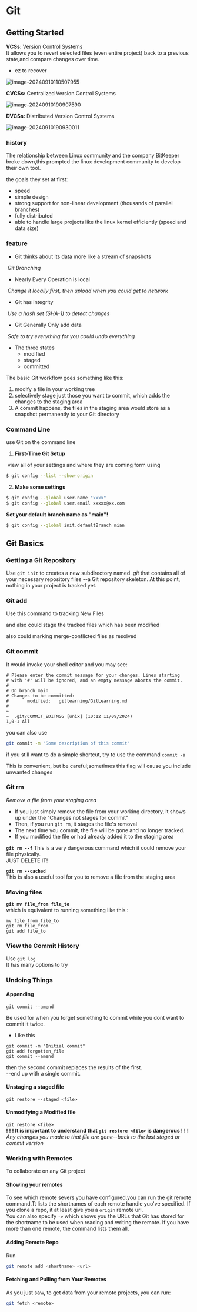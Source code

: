 # Git

## Getting Started

**VCSs**: Version Control Systems  
It allows you to revert selected files (even entire project) back to a previous state,and compare changes over time.

- ez to recover

![image-20240910110507955](GitLearning.assets/image-20240910110507955.png)

**CVCSs:**  Centralized Version Control Systems

![image-20240910190907590](GitLearning.assets/image-20240910190907590.png)

**DVCSs:**  Distributed Version Control Systems

![image-20240910190930011](GitLearning.assets/image-20240910190930011.png)

### history

The relationship between Linux community and the company BitKeeper broke down,this prompted the linux development community to develop their own tool.

the goals they set at first:

- speed
- simple design
- strong support for non-linear development (thousands of parallel branches)
- fully distributed
- able to handle large projects like the linux kernel efficiently (speed and data size)

### feature

- Git thinks about its data more like a stream of snapshots

​	*Git Branching*

- Nearly Every Operation is local

​	*Change it locally first, then upload when you could get to network*

- Git has integrity

​	*Use a hash set (SHA-1) to detect changes*

- Git Generally Only add data

​	*Safe to try everything for you could undo everything*

- The three states
  - modified
  - staged
  - committed

The basic Git workflow goes something like this:

1. modify a file in your working tree
2. selectively stage just those you want to commit, which adds the changes to the staging area
3. A commit happens, the files in the staging area would store as a snapshot permanently to your Git directory

### Command Line

use Git on the command line  

1. **First-Time Git Setup**

​	view all of your settings and where they are coming form using

```bash
$ git config --list --show-origin
```

2. **Make some settings**

```bash
$ git config --global user.name "xxxx"
$ git config --global user.email xxxxx@xx.com
```

**Set your default branch name as "main"!**

```bash
$ git config --global init.defaultBranch mian
```



## Git Basics

### Getting a Git Repository

Use `git init` to creates a new subdirectory named *.git* that contains all of your necessary repository files --a Git repository skeleton. At this point, nothing in your project is tracked yet.

### Git add

Use this command to tracking New Files 

and also could stage the tracked files which has been modified

also could marking merge-conflicted files as resolved

### Git commit

It would invoke your shell editor and you may see:
```vim
# Please enter the commit message for your changes. Lines starting
# with '#' will be ignored, and an empty message aborts the commit.
#
# On branch main
# Changes to be committed:
#       modified:   gitlearning/GitLearning.md
#
~       
~  .git/COMMIT_EDITMSG [unix] (10:12 11/09/2024)                                1,0-1 All
```

you can also use 
```bash
git commit -m "Some description of this commit"
```
if you still want to do a simple shortcut, try to use the command `commit -a` 

This is convenient, but be careful;sometimes this flag will cause you include unwanted changes

### Git rm
 
*Remove a file from your staging area*    

- If you just simply remove the file from your working directory, it shows up under the "Changes not stages for commit"   
- Then, if you run `git rm`, it stages the file's removal  
- The next time you commit, the file will be gone and no longer tracked.  
- If you modified the file or had already added it to the staging area 

**`git rm --f`**
This is a very dangerous command which it could remove your file physically.  
JUST DELETE IT!

**`git rm --cached`**  
This is also a useful tool for you to remove a file from the staging area

### Moving files
**`git mv file_from file_to`**  
which is equivalent to running something like this :
```
mv file_from file_to
git rm file_from
git add file_to
```
### View the Commit History

Use `git log`  
It has many options to try

### Undoing Things

#### **Appending**  
`git commit --amend`

Be used for when you forget something to commit while you dont want to commit it twice.  
- Like this
```
git commit -m "Initial commit"
git add forgotten_file
git commit --amend
```
then the second commit replaces the results of the first.  
--end up with a single commit.

#### **Unstaging a staged file**  
`git restore --staged <file>`

#### **Unmodifying a Modified file**  
`git restore <file>`  
**! ! ! It is important to understand that `git restore <file>` is dangerous ! ! !**  
*Any changes you made to that file are gone--back to the last staged or commit version*
### Working with Remotes
To collaborate on any Git project
#### Showing your remotes
To see which remote severs you have configured,you can run the git remote command.Tt lists the shortnames of each remote handle yuo've specified.
If you clone a repo, it at least give you a `origin` remote url.  
You can also specify `-v` which shows you the URLs that Git has stored for the shortname to be used when reading and writing the remote.
If you have more than one remote, the command lists them all.
#### Adding Remote Repo
Run 
```bash
git remote add <shortname> <url>
```
#### Fetching and Pulling from Your Remotes
As you just saw, to get data from your remote projects, you can run:
```bash
git fetch <remote>
```
